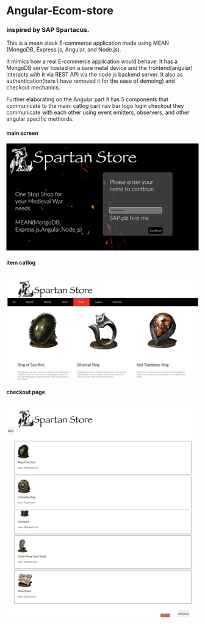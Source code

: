 # Angular-Ecom-store
### inspired by SAP Spartacus.
This is a mean stack E-commerce application made using 
MEAN (MongoDB, Express.js, Angular, and Node.js).

It mimics how a real E-commerce application would behave:
It has a MongoDB server hosted on a bare metal device and the frontend(angular) interacts with it via REST API via the node.js backend server. It also as authentication(here I have removed it for the ease of demoing) and checkout mechanics.

Further elaborating on the Angular part it has 5 components that communicate to the main:
catlog
cart
nav bar
logo
login
checkout
they communicate with each other using event emitters, observers, and other angular specific methords.

#### main screen
![](https://github.com/dhruvpatelgeek/Angular-Ecom-store/blob/main/screenshots/Screen%20Shot%202021-01-01%20at%208.44.14%20PM.png)
#### item catlog
![](https://github.com/dhruvpatelgeek/Angular-Ecom-store/blob/main/screenshots/Screen%20Shot%202021-01-01%20at%208.44.28%20PM.png)
#### checkout page
![](https://github.com/dhruvpatelgeek/Angular-Ecom-store/blob/main/screenshots/Screen%20Shot%202021-01-01%20at%208.45.02%20PM.png)
![](https://github.com/dhruvpatelgeek/Angular-Ecom-store/blob/main/screenshots/Screen%20Shot%202021-01-01%20at%208.45.10%20PM.png)
